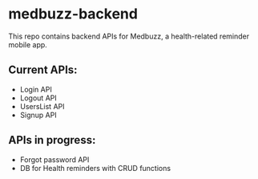 # medbuzz-backend
This repo contains backend APIs for Medbuzz, a health-related reminder mobile app.

## Current APIs:
- Login API
- Logout API
- UsersList API
- Signup API

## APIs in progress:
- Forgot password API
- DB for Health reminders with CRUD functions
